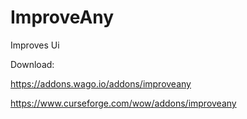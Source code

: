 # ImproveAny
Improves Ui

Download:

https://addons.wago.io/addons/improveany

https://www.curseforge.com/wow/addons/improveany
